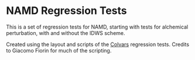 # NAMD Regression Tests

This is a set of regression tests for NAMD, starting with tests for alchemical perturbation, with and without the IDWS scheme.

Created using the layout and scripts of the [Colvars](https://github.com/Colvars/colvars) regression tests.
Credits to Giacomo Fiorin for much of the scripting.
